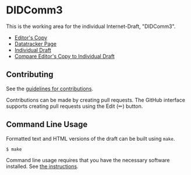 # DIDComm3

This is the working area for the individual Internet-Draft, "DIDComm3".

* [Editor's Copy](https://dhh1128.github.io/didcomm3/#go.draft-dhardman-didcomm3.html)
* [Datatracker Page](https://datatracker.ietf.org/doc/draft-dhardman-didcomm3)
* [Individual Draft](https://datatracker.ietf.org/doc/html/draft-dhardman-didcomm3)
* [Compare Editor's Copy to Individual Draft](https://dhh1128.github.io/didcomm3/#go.draft-dhardman-didcomm3.diff)


## Contributing

See the
[guidelines for contributions](https://github.com/dhh1128/didcomm3/blob/main/CONTRIBUTING.md).

Contributions can be made by creating pull requests.
The GitHub interface supports creating pull requests using the Edit (✏) button.


## Command Line Usage

Formatted text and HTML versions of the draft can be built using `make`.

```sh
$ make
```

Command line usage requires that you have the necessary software installed.  See
[the instructions](https://github.com/martinthomson/i-d-template/blob/main/doc/SETUP.md).

